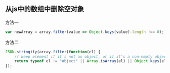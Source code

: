 ## 从js中的数组中删除空对象

方法一

```js
var newArray = array.filter(value => Object.keys(value).length !== 0);
```

方法二

```js
JSON.stringify(array.filter(function(el) {
    // keep element if it's not an object, or if it's a non-empty object
    return typeof el != "object" || Array.isArray(el) || Object.keys(el).length > 0;
});
```

